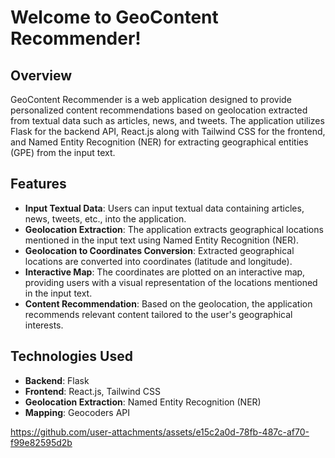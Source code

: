 # Welcome to GeoContent Recommender!

## Overview

GeoContent Recommender is a web application designed to provide personalized content recommendations based on geolocation extracted from textual data such as articles, news, and tweets. The application utilizes Flask for the backend API, React.js along with Tailwind CSS for the frontend, and Named Entity Recognition (NER) for extracting geographical entities (GPE) from the input text.

## Features

- **Input Textual Data**: Users can input textual data containing articles, news, tweets, etc., into the application.
- **Geolocation Extraction**: The application extracts geographical locations mentioned in the input text using Named Entity Recognition (NER).
- **Geolocation to Coordinates Conversion**: Extracted geographical locations are converted into coordinates (latitude and longitude).
- **Interactive Map**: The coordinates are plotted on an interactive map, providing users with a visual representation of the locations mentioned in the input text.
- **Content Recommendation**: Based on the geolocation, the application recommends relevant content tailored to the user's geographical interests.
  
## Technologies Used

- **Backend**: Flask
- **Frontend**: React.js, Tailwind CSS
- **Geolocation Extraction**: Named Entity Recognition (NER)
- **Mapping**: Geocoders API



https://github.com/user-attachments/assets/e15c2a0d-78fb-487c-af70-f99e82595d2b

